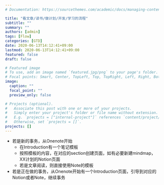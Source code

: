 ```yaml
---
# Documentation: https://sourcethemes.com/academic/docs/managing-content/

title: "看文章/读书/做计划/开发/学习的流程"
subtitle: ""
summary: ""
authors: [admin]
tags: [Flow]
categories: [GTD]
date: 2020-06-13T14:12:41+09:00
lastmod: 2020-06-13T14:12:41+09:00
featured: false
draft: false

# Featured image
# To use, add an image named `featured.jpg/png` to your page's folder.
# Focal points: Smart, Center, TopLeft, Top, TopRight, Left, Right, BottomLeft, Bottom, BottomRight.
image:
  caption: ""
  focal_point: ""
  preview_only: false

# Projects (optional).
#   Associate this post with one or more of your projects.
#   Simply enter your project's folder or file name without extension.
#   E.g. `projects = ["internal-project"]` references `content/project/deep-learning/index.md`.
#   Otherwise, set `projects = []`.
projects: []
---
```


- 若是新的事务，从Onenote开始
  - 在Introduction有一个笔记模板
  - 按照模板的内容，在对应的section创建页面，如有必要新建mindmap，XX计划的Notion页面
  - 若是文章阅读，则直接使用Note的模板
- 若是正在做的事务，从Onenote开始有一个Introduction页面，引导到对应的Notion或者Note，继续事务
